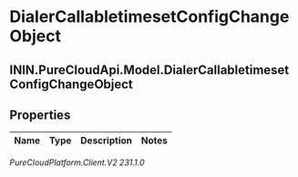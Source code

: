 # DialerCallabletimesetConfigChangeObject

## ININ.PureCloudApi.Model.DialerCallabletimesetConfigChangeObject

## Properties

|Name | Type | Description | Notes|
|------------ | ------------- | ------------- | -------------|



_PureCloudPlatform.Client.V2 231.1.0_
